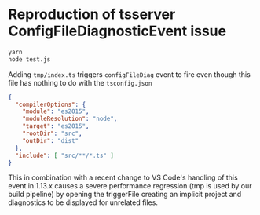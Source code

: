 # Reproduction of tsserver ConfigFileDiagnosticEvent issue

```sh
yarn
node test.js
```

Adding `tmp/index.ts` triggers `configFileDiag` event to fire even though this file has nothing to do with the `tsconfig.json`

```json
{
  "compilerOptions": {
    "module": "es2015",
    "moduleResolution": "node",
    "target": "es2015",
    "rootDir": "src",
    "outDir": "dist"
  },
  "include": [ "src/**/*.ts" ]
}
```

This in combination with a recent change to VS Code's handling of this event in 1.13.x causes a severe performance regression (tmp is used by our build pipeline) by opening the triggerFile creating an implicit project and diagnostics to be displayed for unrelated files.
